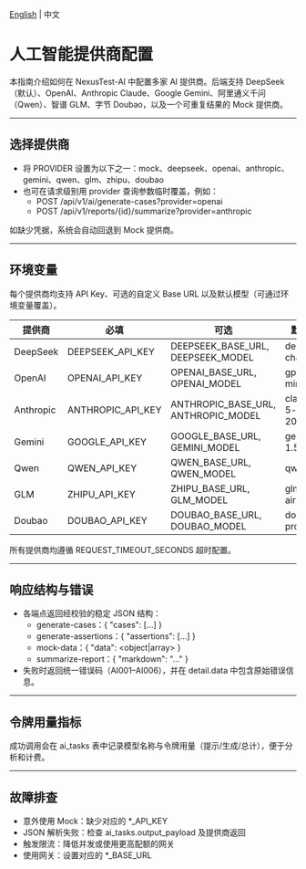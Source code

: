 [English](../en/ai-providers.md) | 中文

# 人工智能提供商配置

本指南介绍如何在 NexusTest-AI 中配置多家 AI 提供商。后端支持 DeepSeek（默认）、OpenAI、Anthropic Claude、Google Gemini、阿里通义千问（Qwen）、智谱 GLM、字节 Doubao，以及一个可重复结果的 Mock 提供商。

---

## 选择提供商

- 将 PROVIDER 设置为以下之一：mock、deepseek、openai、anthropic、gemini、qwen、glm、zhipu、doubao
- 也可在请求级别用 provider 查询参数临时覆盖，例如：
  - POST /api/v1/ai/generate-cases?provider=openai
  - POST /api/v1/reports/{id}/summarize?provider=anthropic

如缺少凭据，系统会自动回退到 Mock 提供商。

---

## 环境变量

每个提供商均支持 API Key、可选的自定义 Base URL 以及默认模型（可通过环境变量覆盖）。

| 提供商 | 必填 | 可选 | 默认模型 |
|---------|----------|----------|---------------|
| DeepSeek | DEEPSEEK_API_KEY | DEEPSEEK_BASE_URL, DEEPSEEK_MODEL | deepseek-chat |
| OpenAI | OPENAI_API_KEY | OPENAI_BASE_URL, OPENAI_MODEL | gpt-4o-mini |
| Anthropic | ANTHROPIC_API_KEY | ANTHROPIC_BASE_URL, ANTHROPIC_MODEL | claude-3-5-sonnet-20240620 |
| Gemini | GOOGLE_API_KEY | GOOGLE_BASE_URL, GEMINI_MODEL | gemini-1.5-flash |
| Qwen | QWEN_API_KEY | QWEN_BASE_URL, QWEN_MODEL | qwen-plus |
| GLM | ZHIPU_API_KEY | ZHIPU_BASE_URL, GLM_MODEL | glm-4-airx |
| Doubao | DOUBAO_API_KEY | DOUBAO_BASE_URL, DOUBAO_MODEL | doubao-pro-4k |

所有提供商均遵循 REQUEST_TIMEOUT_SECONDS 超时配置。

---

## 响应结构与错误

- 各端点返回经校验的稳定 JSON 结构：
  - generate-cases：{ "cases": [...] }
  - generate-assertions：{ "assertions": [...] }
  - mock-data：{ "data": <object|array> }
  - summarize-report：{ "markdown": "..." }
- 失败时返回统一错误码（AI001–AI006），并在 detail.data 中包含原始错误信息。

---

## 令牌用量指标

成功调用会在 ai_tasks 表中记录模型名称与令牌用量（提示/生成/总计），便于分析和计费。

---

## 故障排查

- 意外使用 Mock：缺少对应的 *_API_KEY
- JSON 解析失败：检查 ai_tasks.output_payload 及提供商返回
- 触发限流：降低并发或使用更高配额的网关
- 使用网关：设置对应的 *_BASE_URL
